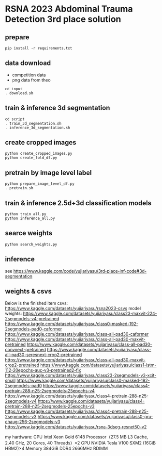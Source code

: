 # RSNA 2023 Abdominal Trauma Detection 3rd place solution 

## prepare
```
pip install -r requirements.txt
```

## data download
- competition data
- png data from theo

```
cd input
. download.sh
```

## train & inference 3d segmentation
```
cd script
. train_3d_segmentation.sh
. inference_3d_segmentation.sh
```

## create cropped images
```
python create_cropped_images.py
python create_fold_df.py
```

## pretrain by image level label
```
python prepare_image_level_df.py
. pretrain.sh
```

## train & inference 2.5d+3d classification models
```
python train_all.py
python inference_all.py
```

## searce weights
```
python search_weights.py
```

## inference
see https://www.kaggle.com/code/yujiariyasu/3rd-place-inf-code#3d-segmentation

## weights & csvs
Below is the finished item
csvs:
https://www.kaggle.com/datasets/yujiariyasu/rsna2023-csvs
model weights:
https://www.kaggle.com/datasets/yujiariyasu/class23-maxvit-224-2segmodels-v4-pretrained
https://www.kaggle.com/datasets/yujiariyasu/class0-masked-192-2segmodels-pad0-caformer
https://www.kaggle.com/datasets/yujiariyasu/class-all-pad30-caformer
https://www.kaggle.com/datasets/yujiariyasu/class-all-pad30-maxvit-pretrained
https://www.kaggle.com/datasets/yujiariyasu/class-all-pad30-convnext-pretrained
https://www.kaggle.com/datasets/yujiariyasu/class-all-pad30-seresnext-crop2-pretrained
https://www.kaggle.com/datasets/yujiariyasu/class-all-pad30-maxvit-crop2-pretrained
https://www.kaggle.com/datasets/yujiariyasu/class1-lstm-112-20epochs-auc-v3-pretrained2-fix
https://www.kaggle.com/datasets/yujiariyasu/class23-2segmodels-v3-xcit-small
https://www.kaggle.com/datasets/yujiariyasu/class0-masked-192-2segmodels-pad0
https://www.kaggle.com/datasets/yujiariyasu/class4-pretrain-288-n25-2segmodels-25epochs-v4
https://www.kaggle.com/datasets/yujiariyasu/class4-pretrain-288-n25-2segmodels-v4
https://www.kaggle.com/datasets/yujiariyasu/class4-pretrain-288-n25-2segmodels-25epochs-v3
https://www.kaggle.com/datasets/yujiariyasu/class4-pretrain-288-n25-2segmodels-v3
https://www.kaggle.com/datasets/yujiariyasu/class0-gru-chaug-256-2segmodels-v3
https://www.kaggle.com/datasets/yujiariyasu/rsna-3dseg-resnet50-v2


my hardware:
CPU Intel Xeon Gold 6148 Processor（27.5 MB L3 Cache, 2.40 GHz, 20 Cores, 40 Threads）×2
GPU NVIDIA Tesla V100 SXM2 (16GiB HBM2)×4
Memory  384GiB DDR4 2666MHz RDIMM
